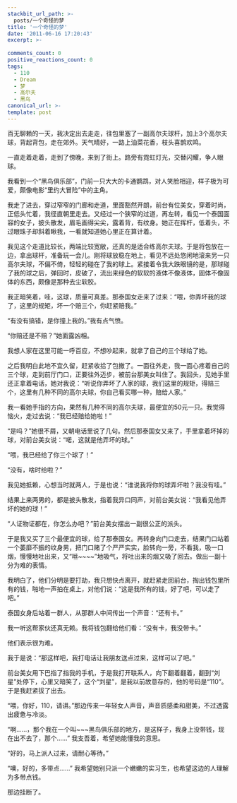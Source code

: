 ```yaml
---
stackbit_url_path: >-
  posts/一个奇怪的梦
title: '一个奇怪的梦'
date: '2011-06-16 17:20:43'
excerpt: >-
  
comments_count: 0
positive_reactions_count: 0
tags: 
  - 110
  - Dream
  - 梦
  - 高尔夫
  - 黑鸟
canonical_url: >-
template: post
---
```

<p>百无聊赖的一天，我决定出去走走，往包里塞了一副高尔夫球杆，加上3个高尔夫球，背起背包，走在郊外。天气晴好，一路上油菜花香，枝头喜鹊欢鸣。</p>  <p>一直走着走着，走到了傍晚，来到了街上。路旁有霓虹灯光，交替闪耀，争人眼球。</p>  <p>我看到一个“黑鸟俱乐部”，门前一只大大的卡通鹦鹉，对人笑脸相迎，样子极为可爱，颇像电影“里约大冒险”中的主角。</p>  <p>我走了进去，穿过窄窄的门廊和走道，里面豁然开朗，前台有位美女，穿着时尚，正低头忙着，我径直朝里走去。又经过一个狭窄的过道，再左转，看见一个泰国面容的女子，披头散发，眉毛画得尖尖，露着背，有纹身。她正在挥杆，低着头，不过眼珠子却斜着瞅我，一看就知道她心里正在算计着。</p>  <p>我见这个走道比较长，两端比较宽敞，还真的是适合练高尔夫球。于是将包放在一边，拿出球杆，准备玩一会儿。刚将球放稳在地上，看见不远处悠闲地滚来另一只高尔夫球，不偏不倚，轻轻的碰在了我的球上。紧接着令我大跌眼镜的是，那球碰了我的球之后，弹回时，皮破了，流出来绿色的软软的液体不像液体，固体不像固体的东西，颇像是那种去尘软胶。</p>  <p>我正暗笑着，哇，这球，质量可真差。那泰国女走来了过来：“喂，你弄坏我的球了，这里的规矩，坏一个赔三个，你赶紧赔我。”</p>  <p>“有没有搞错，是你撞上我的。”我有点气愤。</p>  <p>“你赔还是不赔？”她面露凶相。</p>  <p>我想人家在这里可能一呼百应，不想吵起来，就拿了自己的三个球给了她。</p>  <p>之后我明白此地不宜久留，赶紧收拾了包撤了。一面往外走，我一面心疼着自己的三个球，走到前厅门口，正要往外迈步，被前台那美女叫住了。我回头，见她手里还正拿着电话，她对我说：“听说你弄坏了人家的球，我们这里的规矩，得赔三个，这里有几种不同的高尔夫球，你自己看买哪一种，赔给人家。”</p>  <p>我一看她手指的方向，果然有几种不同的高尔夫球，最便宜的50元一只。我觉得恼火，走过去说：“我已经赔给她啦！”</p>  <p>“是吗？”她很不屑，又朝电话里说了几句。然后那泰国女又来了，手里拿着坏掉的球，对前台美女说：“喏，这就是他弄坏的球。”</p>  <p>“喂，我已经给了你三个球了！”</p>  <p>“没有，啥时给啦？”</p>  <p>我见她抵赖，心想当时就两人，于是也说：“谁说我将你的球弄坏啦？我没有哇。”</p>  <p>结果上来两男的，都是披头散发，指着我异口同声，对前台美女说：“我看见他弄坏的她的球！”</p>  <p>“人证物证都在，你怎么办吧？”前台美女摆出一副很公正的派头。</p>  <p>于是我又买了三个最便宜的球，给了那泰国女。再转身向门口走去，结果门口站着一个萎靡不振的纹身男，把门口赌了个严严实实，脸转向一旁，不看我，吸一口烟，慢慢地吐出来，又“咝~~~~”地吸气，将吐出来的烟又吸了回去。做出一副十分为难的表情。</p>  <p>我明白了，他们分明是要打劫，我只想快点离开，就赶紧走回前台，掏出钱包里所有的钱，啪地一声拍在桌上，对他们说：“这是我所有的钱，好了吧，可以走了吧。”</p>  <p>泰国女身后站着一群人，从那群人中间传出一个声音：“还有卡。”</p>  <p>我一听这帮家伙还真无赖。我将钱包翻给他们看：“没有卡，我没带卡。”</p>  <p>他们表示很为难。</p>  <p>我于是说：“那这样吧，我打电话让我朋友送点过来，这样可以了吧。”</p>  <p>前台美女用下巴指了指我的手机，于是我打开联系人，向下翻着翻着，翻到“刘星”处停下，心里又暗笑了，这个“刘星”，是我以前故意存的，他的号码是“110”。于是我赶紧拔了出去。</p>  <p>“喂，你好，110，请讲。”那边传来一年轻女人声音，声音质感柔和甜美，不过透露出疲惫与冷淡。</p>  <p>“啊……，那个我在一个叫~~~黑鸟俱乐部的地方，是这样子，我身上没带钱，现在出不去了，那个……” 我支吾着，希望她能懂我的意思。</p>  <p>“好的，马上派人过来，请耐心等待。”</p>  <p>“噢，好的，多带点……” 我希望她别只派一个嫩嫩的实习生，也希望这边的人理解为多带点钱。</p>  <p>那边挂断了。</p>